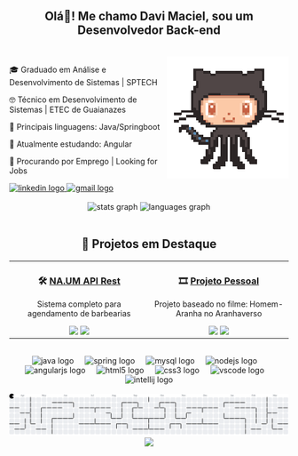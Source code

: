 <h2 align="center">Olá👋! Me chamo Davi Maciel, sou um Desenvolvedor Back-end</h3>

<br>

<img align="right" height="220" src="https://raw.githubusercontent.com/iCharlesZ/FigureBed/master/img/octocat.gif"  />

<p align="left">🎓 Graduado em Análise e Desenvolvimento de Sistemas | SPTECH</p>

<p align="left">🤓 Técnico em Desenvolvimento de Sistemas | ETEC de Guaianazes</p>

<p align="left">🌱 Principais linguagens: Java/Springboot</p>

<p align="left">📘 Atualmente estudando: Angular</p>

<p align="left">🎯 Procurando por Emprego | Looking for Jobs</p>

<div align="left">
  <a href="https://www.linkedin.com/in/davi-maciel-94b330238/" target="_blank">
    <img src="https://img.shields.io/static/v1?message=LinkedIn&logo=linkedin&label=&color=0077B5&logoColor=white&labelColor=&style=for-the-badge" height="35" alt="linkedin logo"  />
  </a>
  <a href="davi.m.britto@gmail.com" target="_blank">
    <img src="https://img.shields.io/static/v1?message=Gmail&logo=gmail&label=&color=D14836&logoColor=black&labelColor=&style=for-the-badge" height="35" alt="gmail logo"  />
  </a>
</div>

<br>

<div align="center">
  <img src="https://github-readme-stats.vercel.app/api?username=Davi-Britto&hide_title=false&hide_rank=false&show_icons=true&include_all_commits=true&count_private=true&disable_animations=false&theme=buefy&locale=en&hide_border=false" height="150" alt="stats graph"  />
  <img src="https://github-readme-stats.vercel.app/api/top-langs?username=Davi-Britto&locale=en&hide_title=false&layout=compact&card_width=320&langs_count=5&theme=buefy&hide_border=false" height="150" alt="languages graph"  />
</div>

<br>

<h2 align="center">🚀 Projetos em Destaque</h3>

<table align="center">
  <tr>
    <td align="center" width="50%">
      <h3>🛠️ <a href="https://github.com/naum-agendamentos/naum-api-rest">NA.UM API Rest</a></h3>
      <p>Sistema completo para agendamento de barbearias</p>
      <img src="https://img.shields.io/github/stars/naum-agendamentos/naum-api-rest?style=social" />
      <img src="https://img.shields.io/github/forks/naum-agendamentos/naum-api-rest?style=social" />
    </td>
    <td align="center" width="50%">
      <h3>🎞️ <a href="https://github.com/Davi-Britto/Projeto-Individual">Projeto Pessoal</a></h3>
      <p>Projeto baseado no filme: Homem-Aranha no Aranhaverso</p>
      <img src="https://img.shields.io/github/stars/Davi-Britto/Projeto-Individual?style=social" />
      <img src="https://img.shields.io/github/forks/Davi-Britto/Projeto-Individual?style=social" />
    </td>
  </tr>
</table>

<br>

<div align="center">
  <img src="https://cdn.jsdelivr.net/gh/devicons/devicon/icons/java/java-original.svg" height="50" alt="java logo"  />
  <img width="12" />
  <img src="https://cdn.jsdelivr.net/gh/devicons/devicon/icons/spring/spring-original.svg" height="50" alt="spring logo"  />
  <img width="12" />
  <img src="https://cdn.jsdelivr.net/gh/devicons/devicon/icons/mysql/mysql-original.svg" height="50" alt="mysql logo"  />
  <img width="12" />
  <img src="https://cdn.jsdelivr.net/gh/devicons/devicon/icons/nodejs/nodejs-original.svg" height="50" alt="nodejs logo"  />
  <img width="12" />
  <img src="https://cdn.jsdelivr.net/gh/devicons/devicon/icons/angularjs/angularjs-original.svg" height="50" alt="angularjs logo"  />
  <img width="12" />
  <img src="https://cdn.jsdelivr.net/gh/devicons/devicon/icons/html5/html5-original.svg" height="50" alt="html5 logo"  />
  <img width="12" />
  <img src="https://cdn.jsdelivr.net/gh/devicons/devicon/icons/css3/css3-original.svg" height="50" alt="css3 logo"  />
  <img width="12" />
  <img src="https://cdn.jsdelivr.net/gh/devicons/devicon/icons/vscode/vscode-original.svg" height="50" alt="vscode logo"  />
  <img width="12" />
  <img src="https://cdn.jsdelivr.net/gh/devicons/devicon/icons/intellij/intellij-original.svg" height="50" alt="intellij logo"  />
</div>

<br>

<picture>
  <source media="(prefers-color-scheme: light)" srcset="https://raw.githubusercontent.com/Davi-Britto/Davi-Britto/output/pacman-contribution-graph-dark.svg">
  <source media="(prefers-color-scheme: light)" srcset="https://raw.githubusercontent.com/Davi-Britto/Davi-Britto/output/pacman-contribution-graph.svg">
  <img alt="pacman contribution graph" src="https://raw.githubusercontent.com/Davi-Britto/Davi-Britto/output/pacman-contribution-graph.svg">
</picture>

<div align="center">
  <img src="https://visitor-badge.laobi.icu/badge?page_id=Davi-Britto.Davi-Britto&left_color=black&right_color=dodgerblue&left_text=Contagem%20de%20visitantes"  />
</div>
